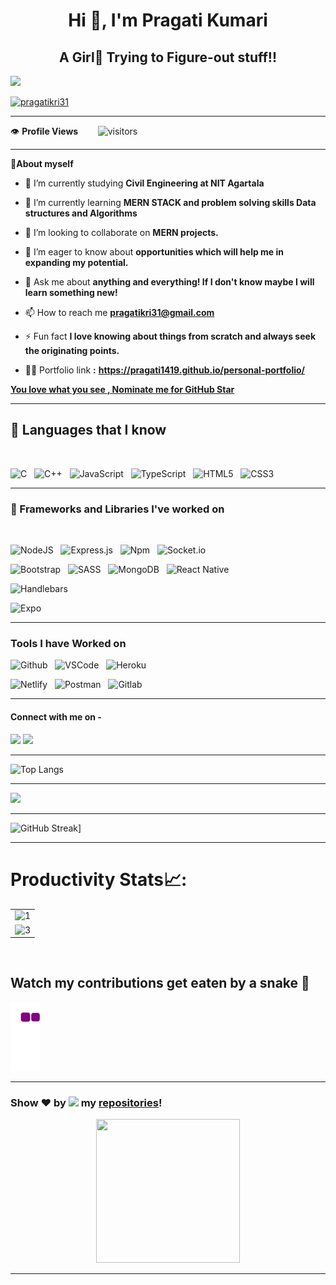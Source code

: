 
<h1 align="center">Hi 👋, I'm Pragati Kumari</h1>
<h2 align="center">A Girl👩 Trying to Figure-out stuff!!</h2>

  <img src="https://github.com/Riya-Panhotra/Riya-Panhotra/blob/main/image/Developer.gif?raw=true" width="1000px"> 

<p align="left"> <a href="https://twitter.com/pragatikri31" target="blank"><img src="https://img.shields.io/twitter/follow/pragatikri31?logo=twitter&style=for-the-badge" alt="pragatikri31" /></a> 
  
 </p>
 
 -------------
 
 
  👁 **Profile Views**&nbsp;&nbsp;&nbsp;&nbsp;&nbsp;&nbsp;&nbsp;
![visitors](https://profile-counter.glitch.me/pragati1419/count.svg?align=center)
 
 -----------
 
   👩**About myself**

 
- 🔭 I’m currently studying **Civil Engineering at NIT Agartala**


- 🌱 I’m currently learning **MERN STACK and problem solving skills Data structures and Algorithms**

- 👯 I’m looking to collaborate on **MERN projects.**

- 🤝 I’m eager to know about **opportunities which will help me in expanding my potential.**


- 💬 Ask me about **anything and everything! If I don't know maybe I will learn something new!**


- 📫 How to reach me **pragatikri31@gmail.com**

- ⚡ Fun fact **I love knowing about things from scratch and always seek the originating points.**



- 👨‍💻 Portfolio link  **:** **https://pragati1419.github.io/personal-portfolio/**


<a href="https://stars.github.com/nominate/">**You love what you see , Nominate me for GitHub Star** </a>


-------------




<h2>💪 Languages that I know </h2>

<br />

![C](https://img.shields.io/badge/c-%2300599C.svg?style=for-the-badge&logo=c&logoColor=white) &nbsp;
![C++](https://img.shields.io/badge/c++-%2300599C.svg?style=for-the-badge&logo=c%2B%2B&logoColor=white) &nbsp;
![JavaScript](https://img.shields.io/badge/javascript-%23323330.svg?style=for-the-badge&logo=javascript&logoColor=%23F7DF1E) &nbsp;
![TypeScript](https://img.shields.io/badge/typescript-%23007ACC.svg?style=for-the-badge&logo=typescript&logoColor=white) &nbsp;
![HTML5](https://img.shields.io/badge/html5-%23E34F26.svg?style=for-the-badge&logo=html5&logoColor=white) &nbsp;
![CSS3](https://img.shields.io/badge/css3-%231572B6.svg?style=for-the-badge&logo=css3&logoColor=white)

-------------------------------------



### 🚀 Frameworks and Libraries I've worked on

<br/>

![NodeJS](https://img.shields.io/badge/node.js-6DA55F?style=for-the-badge&logo=node.js&logoColor=white) &nbsp;
![Express.js](https://img.shields.io/badge/express.js-%23404d59.svg?style=for-the-badge&logo=express&logoColor=%2361DAFB) &nbsp;
![Npm](https://img.shields.io/badge/npm-CB3837?style=for-the-badge&logo=npm&logoColor=white) &nbsp;
![Socket.io](https://img.shields.io/badge/Socket.io-010101?&style=for-the-badge&logo=Socket.io&logoColor=white) &nbsp;

![Bootstrap](https://img.shields.io/badge/bootstrap-%23563D7C.svg?style=for-the-badge&logo=bootstrap&logoColor=white) &nbsp;
![SASS](https://img.shields.io/badge/SASS-hotpink.svg?style=for-the-badge&logo=SASS&logoColor=white) &nbsp;
![MongoDB](https://img.shields.io/badge/MongoDB-%234ea94b.svg?style=for-the-badge&logo=mongodb&logoColor=white) &nbsp;
![React Native](https://img.shields.io/badge/React_Native-20232A?style=for-the-badge&logo=react&logoColor=61DAFB) &nbsp;

![Handlebars](https://img.shields.io/badge/Handlebars.js-f0772b?style=for-the-badge&logo=handlebarsdotjs&logoColor=black) &nbsp;

![Expo](https://img.shields.io/badge/Expo-1B1F23?style=for-the-badge&logo=expo&logoColor=white) &nbsp;
<br>

--------------------------------------

### Tools I have Worked on


![Github](https://img.shields.io/badge/github-%231572B6.svg?style=for-the-badge&logo=css3&logoColor=white) &nbsp;
 ![VSCode](https://img.shields.io/badge/VSCode-0078D4?style=for-the-badge&logo=visual%20studio%20code&logoColor=white) &nbsp;
 ![Heroku](https://img.shields.io/badge/Heroku-430098?style=for-the-badge&logo=heroku&logoColor=white) &nbsp;
 
 
 ![Netlify](https://img.shields.io/badge/Netlify-00C7B7?style=for-the-badge&logo=netlify&logoColor=white) &nbsp;
 ![Postman](https://img.shields.io/badge/Postman-FF6C37?style=for-the-badge&logo=Postman&logoColor=white) &nbsp;
 ![Gitlab](https://img.shields.io/badge/GitLab-330F63?style=for-the-badge&logo=gitlab&logoColor=white) &nbsp;

------------------------------

#### Connect with me on - 
[<img src="https://img.shields.io/badge/linkedin-%230077B5.svg?&style=for-the-badge&logo=linkedin&logoColor=white" />](https://www.linkedin.com/in/pragati1157/) 
[<img src ="https://img.shields.io/badge/Email-Here-%23E4405F.svg?&style=for-the-badge&logo=&logoColor=white%22">](mailto:pragatikri31@gmail.com)


------------------

![Top Langs](https://github-readme-stats.vercel.app/api/top-langs/?username=Pragati1419&layout=compact&theme=react&border=true) 




------------------------------------------



 <p align = "left">
<img src = "https://github-readme-stats.vercel.app/api?username=pragati1419&show_icons=true&theme=react">
  
  
  
  
  -------------------------
  
  
![GitHub Streak](https://github-readme-streak-stats.herokuapp.com?user=pragati1419&theme=react)]
  
  ---------------------------------------------
  
 # Productivity Stats📈:

<table>
  <tr>
    <td><img src="https://github-profile-summary-cards.vercel.app/api/cards/profile-details?username=pragati1419&theme=monokai"  display=block width=100% height=auto  alt="1" ></td>
   </tr> 
   <tr>
      <td><img src="https://activity-graph.herokuapp.com/graph?username=pragati1419&theme=react-dark"  display=block width=100% height=auto alt="3" ></td>
  </td>
  </tr>
</table>

 <br>
 </p>




## Watch my contributions get eaten by a snake 🐍
![snake gif](https://github.com/pragati1419/pragati1419/blob/output/github-contribution-grid-snake.gif)



---------------------------------



### Show ❤️ by  <img src="https://media.giphy.com/media/ObNTw8Uzwy6KQ/giphy.gif" width="26px"> my [repositories](https://github.com/pragati1419?tab=repositories)!
<p align="Center" ><img src="https://camo.githubusercontent.com/3b7c592ede97b6138ffd4b1cc1541c2f3b11fd39/687474703a2f2f33312e6d656469612e74756d626c722e636f6d2f31376665613932306666333665663466356238373764353231366137616164392f74756d626c725f6d6f39786a65387a5a34317163626975666f315f313238302e676966" height="230px" width ="230px"></p>

------------------------------------






